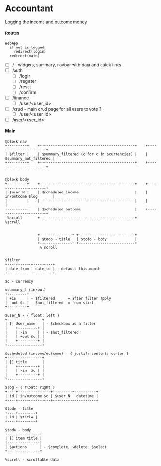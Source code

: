 # Accountant
Logging the income and outcome money

#### Routes
```
WebApp
  if not is_logged:
    redirect(login)
  redirect(main)
```
- [ ] / - widgets, summary, navbar with data and quick links
- [ ] /auth
  - [ ] /login
  - [ ] /register
  - [ ] /reset
  - [ ] /confirm
- [ ] /finance
  - [ ] /user/<user_id>
- [ ] /crud - main crud page for all users to vote ?!
  - [ ] /user/<user_id>
- [ ] /user/<user_id>

#### Main
```
@block nav
+---------+    +--------------------------------------------+    +-----------------------+
| $filter |    | $summary_filtered (c for c in $currencies) |    | $summary_not_filtered |
+---------+    +--------------------------------------------+    +-----------------------+


@block body
+---------+    +--------------------------------------------+    +-----------------------+
| $user_N |    | $scheduled_income                          |    | in/outcome $log       |
|         |    | ------------------------------------------ |    |                       |
+---------+    | $scheduled_outcome                         |    +-----------------------+
 %scroll       +--------------------------------------------+     %scroll


               +---------------+ +--------------------------+
               | $todo - title | | $todo - body             |
               +---------------+ +--------------------------+
                % scroll


$filter
+-----------+---------+
| date_from | date_to | - default this.month
+-----------+---------+

$c - currency

$summary_? (in/out)
+---------+
| +in     | - $filtered      = after filter apply
| -out $c | - $not_filtered  = from start
+---------+

$user_N - { float: left }
+----------------+
| [] User_name   | - $checkbox as a filter
|    +---------+ |
|    | -in     | | - $not_filtered
|    | +out $c | |
|    +---------+ |
+----------------+

$scheduled (income/outcome) - { justify-content: center }
+----------------+
| [] title       |
|    +---------+ |
|    | -in  $c | |
|    +---------+ |
+----------------+

$log - { float: right }
+----+---------------+---------+----------+
| id | in/outcome $c | $user_N | datetime |
+----+---------------+---------+----------+

$todo - title
+----+--------+
| id | $title |
+----+--------+

$todo - body
+---------------+
| [] item title |
|---------------|
| $actions      | - $complete, $delete, $select
+---------------+

%scroll - scrollable data
```
